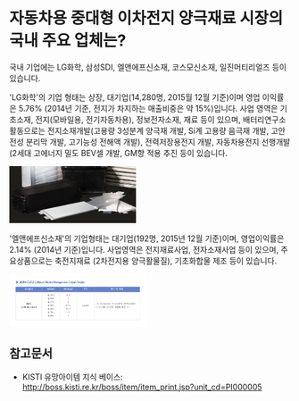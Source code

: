 # 자동차용 중대형 이차전지 양극재료 시장의 국내 주요 업체는?

국내 기업에는 LG화학, 삼성SDI, 엘앤에프신소재, 코스모신소재, 일진머티리얼즈 등이 있습니다.

'LG화학'의 기업 형태는 상장, 대기업(14,280명, 2015월 12월 기준)이며 영업 이익률은 5.76% (2014년 기준, 전지가 차지하는 매출비중은 약 15%)입니다.
사업 영역은 기초소재, 전지(모바일용, 전기자동차용), 정보전자소재, 재료 등이 있으며, 
배터리연구소 활동으로는 전지소재개발(고용량 3성분계 양극재 개발, Si계 고용량 음극재 개발, 고안전성 분리막 개발, 고기능성 전해액 개발), 전력저장용전지 개발, 자동차용전지 선행개발(2세대 고에너지 밀도 BEV셀 개발, GM향 적용 추진 등이 있습니다.

![](./images/자동차용중대형이차전지양극재료_Q13_1_2.PNG)

'엘앤에프신소재'의 기업형태는 대기업(192명, 2015년 12월 기준)이며, 영업이익률은 2.14% (2014년 기준)입니다.
사업영역은 전지재료사업, 전자소재사업 등이 있으며, 주요상품으로는 축전지재료 (2차전지용 양극활물질), 기초화합물 제조 등이 있습니다.

![](./images/자동차용중대형이차전지양극재료_Q13_1_2_.PNG)

## 참고문서
- KISTI 유망아이템 지식 베이스: http://boss.kisti.re.kr/boss/item/item_print.jsp?unit_cd=PI000005